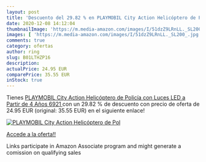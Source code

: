 ```yaml
---
layout: post
title: 'Descuento del 29.82 % en PLAYMOBIL City Action Helicóptero de Pol'
date: 2020-12-08 14:12:04
thumbnailImage: 'https://m.media-amazon.com/images/I/51dzZ9LRnLL._SL200_.jpg'
images: [ 'https://m.media-amazon.com/images/I/51dzZ9LRnLL._SL200_.jpg' ]
comments: true
category: ofertas
author: ring
slug: B01LTHZP16
description:
actualPrice: 24.95 EUR
comparePrice: 35.55 EUR
inStock: true
---
```


Tienes [PLAYMOBIL City Action Helicóptero de Policía con Luces LED  a Partir de 4 Años  6921 ](https://www.amazon.es/dp/B01LTHZP16/?tag=tolees-21) con un 29.82 % de descuento con precio de oferta de 24.95 EUR (original: 35.55 EUR) en el siguiente enlace!

[![PLAYMOBIL City Action Helicóptero de Pol](https://m.media-amazon.com/images/I/51dzZ9LRnLL._SL200_.jpg)](https://www.amazon.es/dp/B01LTHZP16/?tag=tolees-21)

[Accede a la oferta!!](https://www.amazon.es/dp/B01LTHZP16/?tag=tolees-21)

Links participate in Amazon Associate program and might generate a comission on qualifying sales


